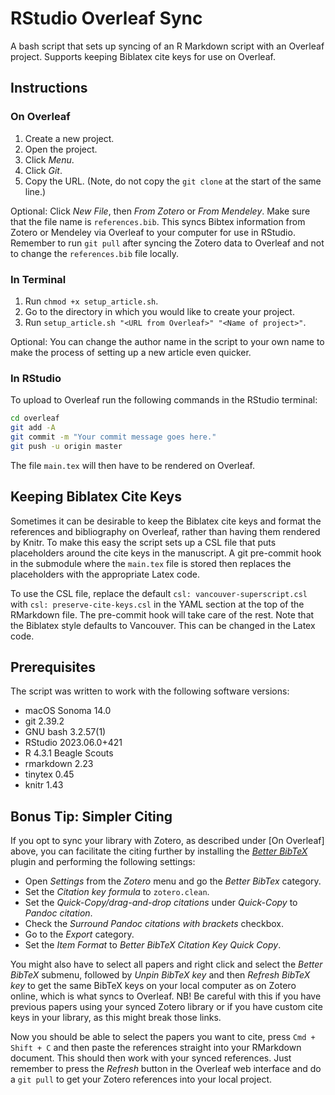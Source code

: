 # RStudio Overleaf Sync

A bash script that sets up syncing of an R Markdown script with an Overleaf project. Supports keeping Biblatex cite keys for use on Overleaf.

## Instructions

### On Overleaf

1. Create a new project.
2. Open the project.
3. Click *Menu*.
4. Click *Git*.
5. Copy the URL. (Note, do not copy the `git clone` at the start of the same line.)

Optional: Click *New File*, then *From Zotero* or *From Mendeley*. Make sure that the file name is `references.bib`. This syncs Bibtex information from Zotero or Mendeley via Overleaf to your computer for use in RStudio. Remember to run `git pull` after syncing the Zotero data to Overleaf and not to change the `references.bib` file locally.

### In Terminal

1. Run `chmod +x setup_article.sh`.
2. Go to the directory in which you would like to create your project.
3. Run `setup_article.sh "<URL from Overleaf>" "<Name of project>"`.

Optional: You can change the author name in the script to your own name to make the process of setting up a new article even quicker.

### In RStudio

To upload to Overleaf run the following commands in the RStudio terminal:

```bash
cd overleaf
git add -A
git commit -m "Your commit message goes here."
git push -u origin master
```

The file `main.tex` will then have to be rendered on Overleaf.

## Keeping Biblatex Cite Keys

Sometimes it can be desirable to keep the Biblatex cite keys and format the references and bibliography on Overleaf, rather than having them rendered by Knitr. To make this easy the script sets up a CSL file that puts placeholders around the cite keys in the manuscript. A git pre-commit hook in the submodule where the `main.tex` file is stored then replaces the placeholders with the appropriate Latex code.

To use the CSL file, replace the default `csl: vancouver-superscript.csl` with `csl: preserve-cite-keys.csl` in the YAML section at the top of the RMarkdown file. The pre-commit hook will take care of the rest. Note that the Biblatex style defaults to Vancouver. This can be changed in the Latex code.

## Prerequisites

The script was written to work with the following software versions:

- macOS Sonoma 14.0
- git 2.39.2
- GNU bash 3.2.57(1)
- RStudio 2023.06.0+421
- R 4.3.1 Beagle Scouts
- rmarkdown 2.23
- tinytex 0.45
- knitr 1.43

## Bonus Tip: Simpler Citing

If you opt to sync your library with Zotero, as described under [On Overleaf] above, you can facilitate the citing further by installing the [*Better BibTeX*](https://retorque.re/zotero-better-bibtex/) plugin and performing the following settings:

- Open *Settings* from the *Zotero* menu and go the *Better BibTex* category.
- Set the *Citation key formula* to `zotero.clean`.
- Set the *Quick-Copy/drag-and-drop citations* under *Quick-Copy* to *Pandoc citation*.
- Check the *Surround Pandoc citations with brackets* checkbox.
- Go to the *Export* category.
- Set the *Item Format* to *Better BibTeX Citation Key Quick Copy*.

You might also have to select all papers and right click and select the *Better BibTeX* submenu, followed by *Unpin BibTeX key* and then *Refresh BibTeX key* to get the same BibTeX keys on your local computer as on Zotero online, which is what syncs to Overleaf. NB! Be careful with this if you have previous papers using your synced Zotero library or if you have custom cite keys in your library, as this might break those links.

Now you should be able to select the papers you want to cite, press `Cmd + Shift + C` and then paste the references straight into your RMarkdown document. This should then work with your synced references. Just remember to press the *Refresh* button in the Overleaf web interface and do a `git pull` to get your Zotero references into your local project.
